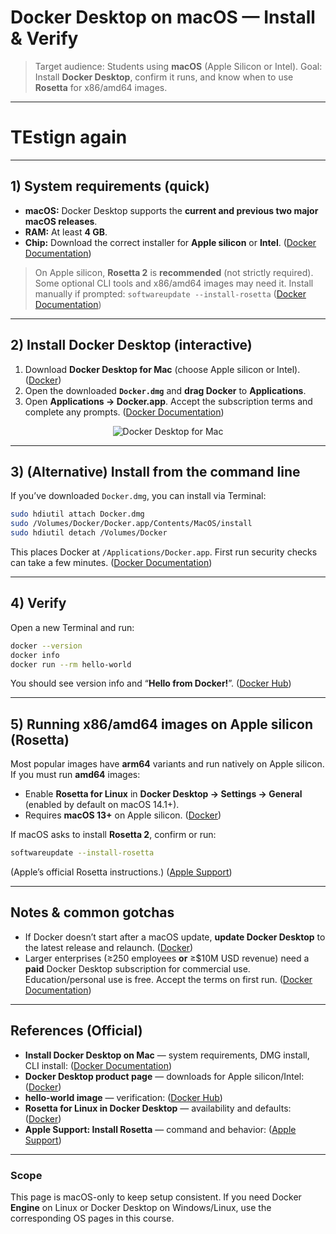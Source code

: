 # Docker Desktop on macOS — Install & Verify

> Target audience: Students using **macOS** (Apple Silicon or Intel).
> Goal: Install **Docker Desktop**, confirm it runs, and know when to use **Rosetta** for x86/amd64 images.

---
# TEstign again
---

## 1) System requirements (quick)

* **macOS:** Docker Desktop supports the **current and previous two major macOS releases**.
* **RAM:** At least **4 GB**.
* **Chip:** Download the correct installer for **Apple silicon** or **Intel**. ([Docker Documentation][1])

> On Apple silicon, **Rosetta 2** is **recommended** (not strictly required). Some optional CLI tools and x86/amd64 images may need it. Install manually if prompted:
> `softwareupdate --install-rosetta` ([Docker Documentation][1])

---

## 2) Install Docker Desktop (interactive)

1. Download **Docker Desktop for Mac** (choose Apple silicon or Intel). ([Docker][2])
2. Open the downloaded **`Docker.dmg`** and **drag Docker** to **Applications**.
3. Open **Applications → Docker.app**. Accept the subscription terms and complete any prompts. ([Docker Documentation][1])

<p align="center">

<img src="asset/Docker_mac.png" alt="Docker Desktop for Mac" />

</p>


---

## 3) (Alternative) Install from the command line

If you’ve downloaded `Docker.dmg`, you can install via Terminal:

```bash
sudo hdiutil attach Docker.dmg
sudo /Volumes/Docker/Docker.app/Contents/MacOS/install
sudo hdiutil detach /Volumes/Docker
```

This places Docker at `/Applications/Docker.app`. First run security checks can take a few minutes. ([Docker Documentation][1])

---

## 4) Verify

Open a new Terminal and run:

```bash
docker --version
docker info
docker run --rm hello-world
```

You should see version info and “**Hello from Docker!**”. ([Docker Hub][3])

---

## 5) Running x86/amd64 images on Apple silicon (Rosetta)

Most popular images have **arm64** variants and run natively on Apple silicon. If you must run **amd64** images:

* Enable **Rosetta for Linux** in **Docker Desktop → Settings → General** (enabled by default on macOS 14.1+).
* Requires **macOS 13+** on Apple silicon. ([Docker][4])

If macOS asks to install **Rosetta 2**, confirm or run:

```bash
softwareupdate --install-rosetta
```

(Apple’s official Rosetta instructions.) ([Apple Support][5])

---

## Notes & common gotchas

* If Docker doesn’t start after a macOS update, **update Docker Desktop** to the latest release and relaunch. ([Docker][6])
* Larger enterprises (≥250 employees **or** ≥\$10M USD revenue) need a **paid** Docker Desktop subscription for commercial use. Education/personal use is free. Accept the terms on first run. ([Docker Documentation][1])

---

## References (Official)

* **Install Docker Desktop on Mac** — system requirements, DMG install, CLI install: ([Docker Documentation][1])
* **Docker Desktop product page** — downloads for Apple silicon/Intel: ([Docker][2])
* **hello-world image** — verification: ([Docker Hub][3])
* **Rosetta for Linux in Docker Desktop** — availability and defaults: ([Docker][4])
* **Apple Support: Install Rosetta** — command and behavior: ([Apple Support][5])

---

### Scope

This page is macOS-only to keep setup consistent. If you need Docker **Engine** on Linux or Docker Desktop on Windows/Linux, use the corresponding OS pages in this course.

[1]: https://docs.docker.com/desktop/setup/install/mac-install/ "Mac | Docker Docs
"
[2]: https://www.docker.com/products/docker-desktop/ "The #1 Containerization Tool for Developers"
[3]: https://hub.docker.com/_/hello-world "hello-world - Official Image"
[4]: https://www.docker.com/blog/docker-desktop-4-25/ "Enhanced productivity and speed with Rosetta for Linux GA"
[5]: https://support.apple.com/en-us/102527 "If you need to install Rosetta on Mac"
[6]: https://www.docker.com/blog/incident-update-docker-desktop-for-mac/ "Incident Update: Docker Desktop for Mac"

